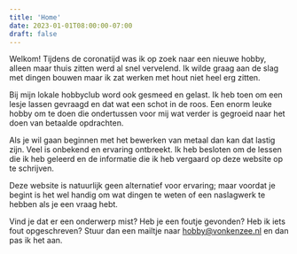 ```yaml
---
title: 'Home'
date: 2023-01-01T08:00:00-07:00
draft: false
---
```


Welkom! Tijdens de coronatijd was ik op zoek naar een nieuwe hobby, alleen maar thuis zitten werd al snel vervelend. Ik wilde graag aan de slag met dingen bouwen maar ik zat werken met hout niet heel erg zitten.

Bij mijn lokale hobbyclub word ook gesmeed en gelast. Ik heb toen om een lesje lassen gevraagd en dat wat een schot in de roos. Een enorm leuke hobby om te doen die ondertussen voor mij wat verder is gegroeid naar het doen van betaalde opdrachten.

Als je wil gaan beginnen met het bewerken van metaal dan kan dat lastig zijn. Veel is onbekend en ervaring ontbreekt. Ik heb besloten om de lessen die ik heb geleerd en de informatie die ik heb vergaard op deze website op te schrijven.

Deze website is natuurlijk geen alternatief voor ervaring; maar voordat je begint is het wel handig om wat dingen te weten of een naslagwerk te hebben als je een vraag hebt.

Vind je dat er een onderwerp mist? Heb je een foutje gevonden? Heb ik iets fout opgeschreven? Stuur dan een mailtje naar [hobby@vonkenzee.nl](hobby@vonkenzee.nl) en dan pas ik het aan.
